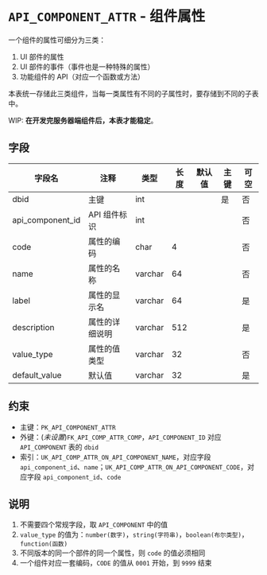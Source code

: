 # `API_COMPONENT_ATTR` - 组件属性

一个组件的属性可细分为三类：

1. UI 部件的属性
2. UI 部件的事件（事件也是一种特殊的属性）
3. 功能组件的 API（对应一个函数或方法）

本表统一存储此三类组件，当每一类属性有不同的子属性时，要存储到不同的子表中。

WIP: **在开发完服务器端组件后，本表才能稳定**。

## 字段

| 字段名           | 注释           | 类型    | 长度 | 默认值 | 主键 | 可空 |
| ---------------- | -------------- | ------- | ---- | ------ | ---- | ---- |
| dbid             | 主键           | int     |      |        | 是   | 否   |
| api_component_id | API 组件标识   | int     |      |        |      | 否   |
| code             | 属性的编码     | char    | 4    |        |      | 否   |
| name             | 属性的名称     | varchar | 64   |        |      | 否   |
| label            | 属性的显示名   | varchar | 64   |        |      | 是   |
| description      | 属性的详细说明 | varchar | 512  |        |      | 是   |
| value_type       | 属性的值类型   | varchar | 32   |        |      | 否   |
| default_value    | 默认值         | varchar | 32   |        |      | 是   |

## 约束

* 主键：`PK_API_COMPONENT_ATTR`
* 外键：(*未设置*)`FK_API_COMP_ATTR_COMP`，`API_COMPONENT_ID` 对应 `API_COMPONENT` 表的 `dbid`
* 索引：`UK_API_COMP_ATTR_ON_API_COMPONENT_NAME`，对应字段 `api_component_id`、`name`；`UK_API_COMP_ATTR_ON_API_COMPONENT_CODE`，对应字段 `api_component_id`、`code`

## 说明

1. 不需要四个常规字段，取 `API_COMPONENT` 中的值
2. `value_type` 的值为：`number(数字)`，`string(字符串)`，`boolean(布尔类型)`，`function(函数)`
3. 不同版本的同一个部件的同一个属性，则 `code` 的值必须相同
4. 一个组件对应一套编码，`CODE` 的值从 `0001` 开始，到 `9999` 结束
